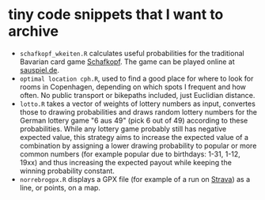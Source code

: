 # tiny code snippets that I want to archive

+ `schafkopf_wkeiten.R` calculates useful probabilities for the traditional Bavarian card game [Schafkopf](https://en.wikipedia.org/wiki/Schafkopf). The game can be played online at [sauspiel.de](https://www.sauspiel.de).
+ `optimal location cph.R`, used to find a good place for where to look for rooms in Copenhagen, depending on which spots I frequent and how often. No public transport or bikepaths included, just Euclidian distance.
+ `lotto.R` takes a vector of weights of lottery numbers as input, convertes those to drawing probabilities and draws random lottery numbers for the German lottery game "6 aus 49" (pick 6 out of 49) according to these probabilities. While any lottery game probably still has negative expected value, this strategy aims to increase the expected value of a combination by assigning a lower drawing probability to popular or more common numbers (for example popular due to birthdays: 1-31, 1-12, 19xx) and thus increasing the expected payout while keeping the winning probability constant.
+ `norrebrogpx.R` displays a GPX file (for example of a run on [Strava](http://strava.com/athletes/howtodowtle)) as a line, or points, on a map.
